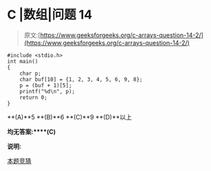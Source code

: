# C |数组|问题 14

> 原文:[https://www.geeksforgeeks.org/c-arrays-question-14-2/](https://www.geeksforgeeks.org/c-arrays-question-14-2/)

```
#include <stdio.h>
int main()
{
    char p;
    char buf[10] = {1, 2, 3, 4, 5, 6, 9, 8};
    p = (buf + 1)[5];
    printf("%d\n", p);
    return 0;
}
```

**(A)**5
**(B)**6
**(C)**9
**(D)**以上

**均无答案:****(C)**

**说明:**

[本题竞猜](http://quiz.geeksforgeeks.org/c-languag-2/arrays-pointers/)